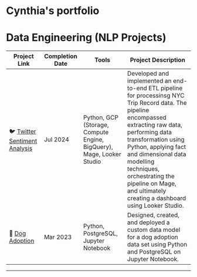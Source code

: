 # Cynthia's portfolio

# Data Engineering (NLP Projects)

| Project Link | Completion Date | Tools | Project Description | 
|---|---|---|---|
| 🐦 [Twitter Sentiment Analysis](https://github.com/katiehuangx/data-engineering/tree/main/Uber%20Project) | Jul 2024 | Python, GCP (Storage, Compute Engine, BigQuery), Mage, Looker Studio | Developed and implemented an end-to-end ETL pipeline for processinsg NYC Trip Record data. The pipeline encompassed extracting raw data, performing data transformation using Python, applying fact and dimensional data modelling techniques, orchestrating the pipeline on Mage, and ultimately creating a dashboard using Looker Studio. |
| 🐶 [Dog Adoption](https://github.com/katiehuangx/data-engineering/tree/main/Dog%20Adoption) | Mar 2023 |Python, PostgreSQL, Jupyter Notebook | Designed, created, and deployed a custom data model for a dog adoption data set using Python and PostgreSQL on Jupyter Notebook. |

***
